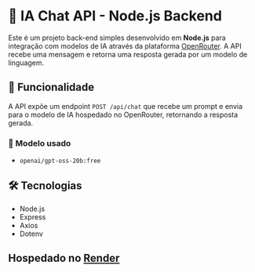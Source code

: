 # 🤖 IA Chat API - Node.js Backend

Este é um projeto back-end simples desenvolvido em **Node.js** para integração com modelos de IA através da plataforma [OpenRouter](https://openrouter.ai). A API recebe uma mensagem e retorna uma resposta gerada por um modelo de linguagem.

## 🚀 Funcionalidade

A API expõe um endpoint `POST /api/chat` que recebe um prompt e envia para o modelo de IA hospedado no OpenRouter, retornando a resposta gerada.

### 🧠 Modelo usado
- `openai/gpt-oss-20b:free`

## 🛠️ Tecnologias

- Node.js
- Express
- Axios
- Dotenv

## Hospedado no [Render ](https://starmind-market-api.onrender.com)

  
